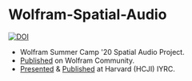 # Wolfram-Spatial-Audio

[![DOI](https://zenodo.org/badge/DOI/10.5281/zenodo.3987494.svg)](https://doi.org/10.5281/zenodo.3987494)

- Wolfram Summer Camp '20 Spatial Audio Project.
- [Published](https://community.wolfram.com/groups/-/m/t/2034599) on Wolfram Community.
- [Presented](https://www.the-iyrc.org/shubham-kumar.html) & [Published](https://doi.org/10.34614/iyrc0012) at Harvard (HCJI) IYRC.


